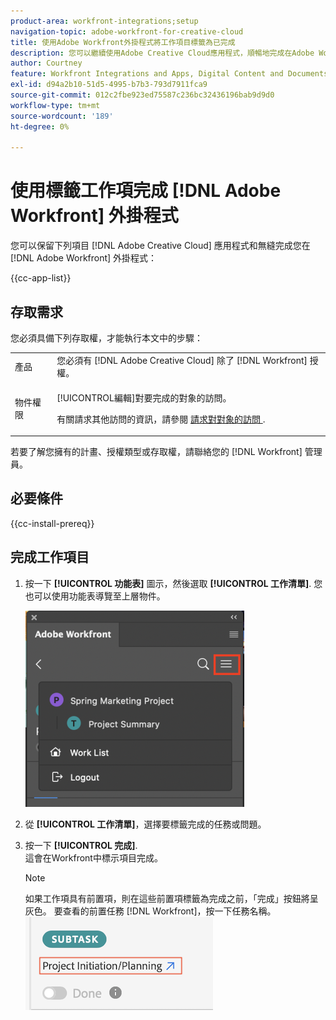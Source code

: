 ```yaml
---
product-area: workfront-integrations;setup
navigation-topic: adobe-workfront-for-creative-cloud
title: 使用Adobe Workfront外掛程式將工作項目標籤為已完成
description: 您可以繼續使用Adobe Creative Cloud應用程式，順暢地完成在Adobe Workfront中的工作。
author: Courtney
feature: Workfront Integrations and Apps, Digital Content and Documents
exl-id: d94a2b10-51d5-4995-b7b3-793d7911fca9
source-git-commit: 012c2fbe923ed75587c236bc32436196bab9d9d0
workflow-type: tm+mt
source-wordcount: '189'
ht-degree: 0%

---
```


# 使用標籤工作項完成 [!DNL Adobe Workfront] 外掛程式

您可以保留下列項目 [!DNL Adobe Creative Cloud] 應用程式和無縫完成您在 [!DNL Adobe Workfront] 外掛程式：

{{cc-app-list}}

## 存取需求

您必須具備下列存取權，才能執行本文中的步驟：

<table style="table-layout:auto"> 
 <col> 
 <col> 
 <tbody> 
  <tr> 
   <!-- <td role="rowheader">[!DNL Adobe Workfront] plan*</td> 
   <td> <p>[!UICONTROL Pro] or higher</p> </td> 
  </tr> 
  <tr data-mc-conditions=""> 
   <td role="rowheader">[!DNL Adobe Workfront] license*</td> 
   <td> <p>Work or higher</p> </td> 
  </tr> --> 
  <tr> 
   <td role="rowheader">產品</td> 
   <td>您必須有 [!DNL Adobe Creative Cloud] 除了 [!DNL Workfront] 授權。</td> 
  </tr> 
  <tr> 
   <td role="rowheader">物件權限</td> 
   <td> <p>[!UICONTROL編輯]對要完成的對象的訪問。</p> <p>有關請求其他訪問的資訊，請參閱 <a href="../../workfront-basics/grant-and-request-access-to-objects/request-access.md" class="MCXref xref">請求對對象的訪問 </a>.</p> </td> 
  </tr> 
 </tbody> 
</table>

若要了解您擁有的計畫、授權類型或存取權，請聯絡您的 [!DNL Workfront] 管理員。

## 必要條件

{{cc-install-prereq}}

## 完成工作項目

1. 按一下 **[!UICONTROL 功能表]** 圖示，然後選取 **[!UICONTROL 工作清單]**. 您也可以使用功能表導覽至上層物件。

   ![](assets/go-back-to-work-list-350x314.png)

1. 從 **[!UICONTROL 工作清單]**，選擇要標籤完成的任務或問題。
1. 按一下 **[!UICONTROL 完成]**.\
   這會在Workfront中標示項目完成。

   >[!NOTE]
   >
   >如果工作項具有前置項，則在這些前置項標籤為完成之前，「完成」按鈕將呈灰色。 要查看的前置任務 [!DNL Workfront]，按一下任務名稱。
   >![](assets/navigate-to-workfront.png)

<!-- I dont think we need this one ![](assets/complete-work-350x529.png) -->

